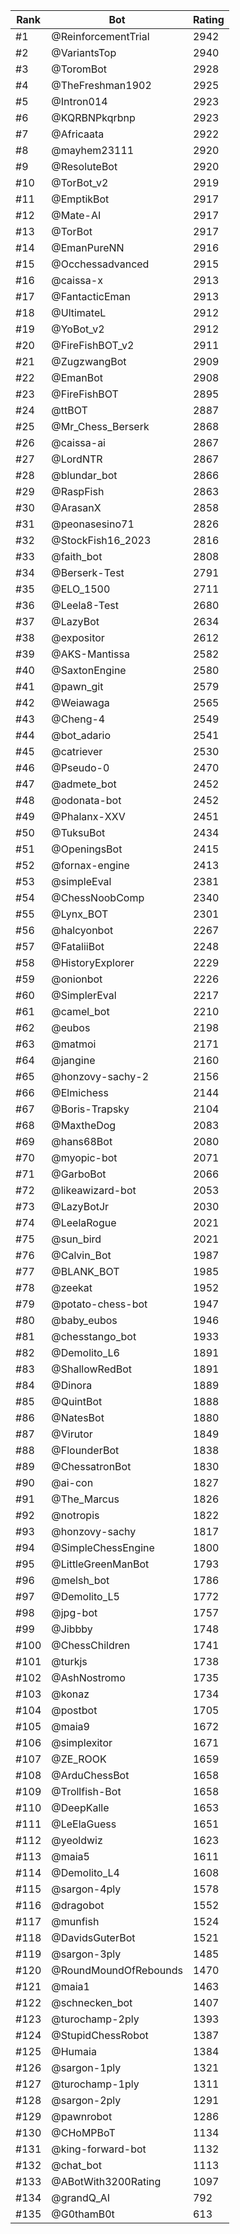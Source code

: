 Rank|Bot|Rating
---|---|---
#1|@ReinforcementTrial|2942
#2|@VariantsTop|2940
#3|@ToromBot|2928
#4|@TheFreshman1902|2925
#5|@Intron014|2923
#6|@KQRBNPkqrbnp|2923
#7|@Africaata|2922
#8|@mayhem23111|2920
#9|@ResoluteBot|2920
#10|@TorBot_v2|2919
#11|@EmptikBot|2917
#12|@Mate-AI|2917
#13|@TorBot|2917
#14|@EmanPureNN|2916
#15|@Occhessadvanced|2915
#16|@caissa-x|2913
#17|@FantacticEman|2913
#18|@UltimateL|2912
#19|@YoBot_v2|2912
#20|@FireFishBOT_v2|2911
#21|@ZugzwangBot|2909
#22|@EmanBot|2908
#23|@FireFishBOT|2895
#24|@ttBOT|2887
#25|@Mr_Chess_Berserk|2868
#26|@caissa-ai|2867
#27|@LordNTR|2867
#28|@blundar_bot|2866
#29|@RaspFish|2863
#30|@ArasanX|2858
#31|@peonasesino71|2826
#32|@StockFish16_2023|2816
#33|@faith_bot|2808
#34|@Berserk-Test|2791
#35|@ELO_1500|2711
#36|@Leela8-Test|2680
#37|@LazyBot|2634
#38|@expositor|2612
#39|@AKS-Mantissa|2582
#40|@SaxtonEngine|2580
#41|@pawn_git|2579
#42|@Weiawaga|2565
#43|@Cheng-4|2549
#44|@bot_adario|2541
#45|@catriever|2530
#46|@Pseudo-0|2470
#47|@admete_bot|2452
#48|@odonata-bot|2452
#49|@Phalanx-XXV|2451
#50|@TuksuBot|2434
#51|@OpeningsBot|2415
#52|@fornax-engine|2413
#53|@simpleEval|2381
#54|@ChessNoobComp|2340
#55|@Lynx_BOT|2301
#56|@halcyonbot|2267
#57|@FataliiBot|2248
#58|@HistoryExplorer|2229
#59|@onionbot|2226
#60|@SimplerEval|2217
#61|@camel_bot|2210
#62|@eubos|2198
#63|@matmoi|2171
#64|@jangine|2160
#65|@honzovy-sachy-2|2156
#66|@Elmichess|2144
#67|@Boris-Trapsky|2104
#68|@MaxtheDog|2083
#69|@hans68Bot|2080
#70|@myopic-bot|2071
#71|@GarboBot|2066
#72|@likeawizard-bot|2053
#73|@LazyBotJr|2030
#74|@LeelaRogue|2021
#75|@sun_bird|2021
#76|@Calvin_Bot|1987
#77|@BLANK_BOT|1985
#78|@zeekat|1952
#79|@potato-chess-bot|1947
#80|@baby_eubos|1946
#81|@chesstango_bot|1933
#82|@Demolito_L6|1891
#83|@ShallowRedBot|1891
#84|@Dinora|1889
#85|@QuintBot|1888
#86|@NatesBot|1880
#87|@Virutor|1849
#88|@FlounderBot|1838
#89|@ChessatronBot|1830
#90|@ai-con|1827
#91|@The_Marcus|1826
#92|@notropis|1822
#93|@honzovy-sachy|1817
#94|@SimpleChessEngine|1800
#95|@LittleGreenManBot|1793
#96|@melsh_bot|1786
#97|@Demolito_L5|1772
#98|@jpg-bot|1757
#99|@Jibbby|1748
#100|@ChessChildren|1741
#101|@turkjs|1738
#102|@AshNostromo|1735
#103|@konaz|1734
#104|@postbot|1705
#105|@maia9|1672
#106|@simplexitor|1671
#107|@ZE_ROOK|1659
#108|@ArduChessBot|1658
#109|@Trollfish-Bot|1658
#110|@DeepKalle|1653
#111|@LeElaGuess|1651
#112|@yeoldwiz|1623
#113|@maia5|1611
#114|@Demolito_L4|1608
#115|@sargon-4ply|1578
#116|@dragobot|1552
#117|@munfish|1524
#118|@DavidsGuterBot|1521
#119|@sargon-3ply|1485
#120|@RoundMoundOfRebounds|1470
#121|@maia1|1463
#122|@schnecken_bot|1407
#123|@turochamp-2ply|1393
#124|@StupidChessRobot|1387
#125|@Humaia|1384
#126|@sargon-1ply|1321
#127|@turochamp-1ply|1311
#128|@sargon-2ply|1291
#129|@pawnrobot|1286
#130|@CHoMPBoT|1134
#131|@king-forward-bot|1132
#132|@chat_bot|1113
#133|@ABotWith3200Rating|1097
#134|@grandQ_AI|792
#135|@G0thamB0t|613

